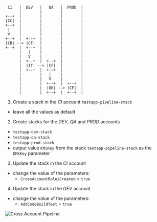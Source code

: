 ```
 CI   |  DEV   |   QA   |  PROD  |
      |        |        |        |
+--+  |        |        |        |
|CC|  |        |        |        |
+--+  |        |        |        |
 |    |        |        |        |
 V    |        |        |        |
+--+  |  +--+  |        |        |
|CB| --> |CF|  |        |        |
+--+  |  +--+  |        |        |
      |   |    |        |        |
      |   V    |        |        |
      |  +--+  |  +--+  |        |
      |  |IT| --> |CF|  |        |
      |  +--+  |  +--+  |        |
      |        |   |    |        |
      |        |   V    |        |
      |        |  +--+  |  +--+  |
      |        |  |OK| --> |CF|  |
      |        |  +--+  |  +--+  |
```


1. Create a stack in the *CI* account `testapp-pipeline-stack`
- leave all the values as default

2. Create stacks for the *DEV*, *QA* and *PROD* accounts
- `testapp-dev-stack`
- `testapp-qa-stack`
- `testapp-prod-stack`
- output value `KMSKey` from the stack `testapp-pipeline-stack` as the `KMSKey` parameter 

3. Update the stack in the *CI* account
- change the value of the parameters:
  - `CrossAccountRolesCreated` = `true`
  
4. Update the stack in the *DEV* account
- change the value of the parameters:
  - `AddCodeBuildTest` = `true`
  
![Cross Account Pipeline](https://raw.githubusercontent.com/ttulka/aws-samples/master/cross-account-pipeline/pipeline.png)
